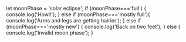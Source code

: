let moonPhase = 'solar eclipse';
if (moonPhase==='full') {
  console.log('Howl!');
} else if (moonPhase==='mostly full'){
  console.log('Arms and legs are getting hairier');
} else if (moonPhase==='mostly new') {
  console.log('Back on two feet');
} else {
  console.log('Invalid moon phase');
}